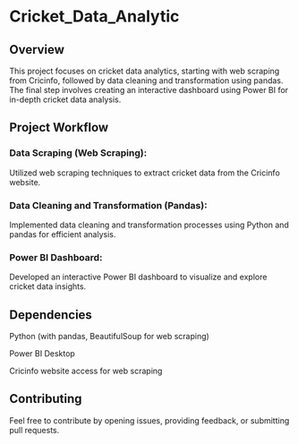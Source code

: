 # Cricket_Data_Analytic

## Overview

This project focuses on cricket data analytics, starting with web scraping from Cricinfo, followed by data cleaning and transformation using pandas. The final step involves creating an interactive dashboard using Power BI for in-depth cricket data analysis.

## Project Workflow

### Data Scraping (Web Scraping):
Utilized web scraping techniques to extract cricket data from the Cricinfo website.

### Data Cleaning and Transformation (Pandas):
Implemented data cleaning and transformation processes using Python and pandas for efficient analysis.

### Power BI Dashboard:
Developed an interactive Power BI dashboard to visualize and explore cricket data insights.

## Dependencies

Python (with pandas, BeautifulSoup for web scraping)

Power BI Desktop

Cricinfo website access for web scraping

## Contributing

Feel free to contribute by opening issues, providing feedback, or submitting pull requests.
